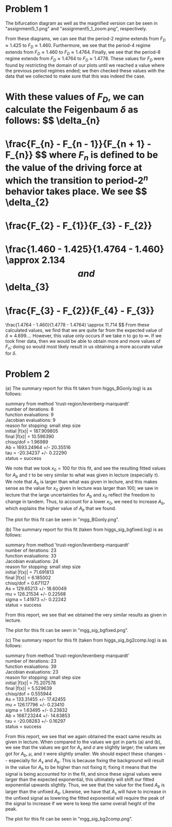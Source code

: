 # Problem 1

The bifurcation diagram as well as the magnified version can be seen in 
"assignment5_1.png" and "assignment5_1_zoom.png", respectively.

From these diagrams, we can see that the period-2 regime extends from 
$F_{D} \approx 1.425$ to $F_{D} \approx 1.460$. Furthermore, we see that the period-4
regime extends from $F_{D} \approx 1.460$ to $F_{D} \approx 1.4764$. Finally, we see
that the period-8 regime extends from $F_{D} \approx 1.4764$ to $F_{D} \approx 1.4778$.
These values for $F_{D}$ were found by restricting the domain of our plots until we
reached a value where the previous period regimes ended; we then checked these values
with the data that we collected to make sure that this was indeed the case. 

With these values of $F_{D}$, we can calculate the Feigenbaum $\delta$ as follows:
$$
\delta_{n}
=
\frac{F_{n} - F_{n - 1}}{F_{n + 1} - F_{n}}
$$
where $F_{n}$ is defined to be the value of the driving force at which the transition to 
period-$2^{n}$ behavior takes place.
We see 
$$
\delta_{2}
=
\frac{F_{2} - F_{1}}{F_{3} - F_{2}}
=
\frac{1.460 - 1.425}{1.4764 - 1.460}
\approx
2.134
$$
and 
$$
\delta_{3}
=
\frac{F_{3} - F_{2}}{F_{4} - F_{3}}
=
\frac{1.4764 - 1.460}{1.4778 - 1.4764}
\approx
11.714
$$
From these calculated values, we find that we are quite far from the expected value
of $\delta \approx 4.699 \ldots$. However, this value only occurs if we take $n$ to 
go to $\infty$. If we took finer data, then we would be able to obtain more and more 
values of $F_{n}$; doing so would most likely result in us obtaining a more accurate
value for $\delta$.

# Problem 2

(a) The summary report for this fit taken from higgs_BGonly.log) is as follows:

summary from method 'trust-region/levenberg-marquardt' \
number of iterations: 8 \
function evaluations: 9 \
Jacobian evaluations: 9 \
reason for stopping: small step size \
initial |f(x)| = 187.909805 \
final   |f(x)| = 10.596390 \
chisq/dof = 1.96989 \
Ab     = 1693.24964 +/- 20.35516 \
tau    = -20.34237 +/- 0.22290 \
status = success

We note that we took $x_{0} = 100$ for this fit, and see the resulting fitted values
for $A_{b}$ and $\tau$ to be very similar to what was given in lecture 
(especially $\tau$). We note that $A_{b}$ is larger than what was given in lecture, and
this makes sense as the value for $x_{0}$ given in lecture was larger than $100$; we 
saw in lecture that the large uncertainties for $A_{b}$ and $x_{0}$ reflect the freedom 
to change in tandem.
Thus, to account for a lower $x_{0}$, we need to increase $A_{b}$, which explains the
higher value of $A_{b}$ that we found.

The plot for this fit can be seen in "mgg_BGonly.png".

(b) The summary report for this fit (taken from higgs_sig_bgfixed.log) is as follows:

summary from method 'trust-region/levenberg-marquardt' \
number of iterations: 23 \
function evaluations: 33 \
Jacobian evaluations: 24 \
reason for stopping: small step size \
initial |f(x)| = 71.691813 \
final   |f(x)| = 6.185002 \
chisq/dof = 0.671127 \
As      = 129.65213 +/- 18.60049 \
mu      = 126.21534 +/- 0.22568 \
sigma   = 1.41973 +/- 0.22242 \
status = success

From this report, we see that we obtained the very similar results as given in lecture. 

The plot for this fit can be seen in "mgg_sig_bgfixed.png".

(c) The summary report for this fit (taken from higgs_sig_bg2comp.log) is as follows:

summary from method 'trust-region/levenberg-marquardt' \
number of iterations: 23 \
function evaluations: 39 \
Jacobian evaluations: 23 \
reason for stopping: small step size \
initial |f(x)| = 75.207578 \
final   |f(x)| = 5.529639 \
chisq/dof = 0.555944 \
As      = 133.31455 +/- 17.42455 \
mu      = 126.17796 +/- 0.23410 \
sigma   = 1.63495 +/- 0.23832 \
Ab      = 1687.23244 +/- 14.63853 \
tau     = -20.08283 +/- 0.16297 \
status = success

From this report, we see that we again obtained the exact same results as given in 
lecture. When compared to the values we got in parts (a) and (b), we see that the values
we got for $A_{s}$ and $\sigma$ are slightly larger; the values we got for $A_{b}$,
$\mu$, and $\tau$ were slightly smaller. We should expect these changes -- especially 
for $A_{s}$ and $A_{b}$. This is because fixing the background will result in the 
value for $A_{b}$ to be higher than not fixing it; fixing it means that the signal
is being accounted for in the fit, and since these signal values were larger than the
expected exponential, this ultimately will shift our fitted exponential upwards 
slightly. Thus, we see that the value for the fixed $A_{b}$ is larger than the unfixed
$A_{b}$. Likewise, we have that $A_{s}$ will have to increase in the unfixed signal
as lowering the fitted exponential will require the peak of the signal to increase if
we were to keep the same overall height of the peak.

The plot for this fit can be seen in "mgg_sig_bg2comp.png".

